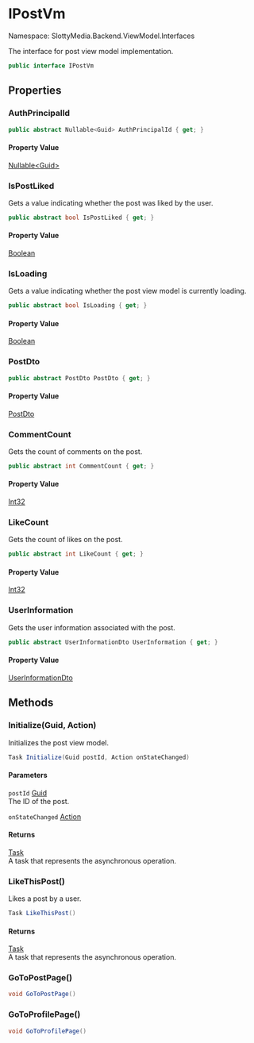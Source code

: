 # IPostVm

Namespace: SlottyMedia.Backend.ViewModel.Interfaces

The interface for post view model implementation.

```csharp
public interface IPostVm
```

## Properties

### **AuthPrincipalId**

```csharp
public abstract Nullable<Guid> AuthPrincipalId { get; }
```

#### Property Value

[Nullable&lt;Guid&gt;](https://docs.microsoft.com/en-us/dotnet/api/system.nullable-1)<br>

### **IsPostLiked**

Gets a value indicating whether the post was liked by the user.

```csharp
public abstract bool IsPostLiked { get; }
```

#### Property Value

[Boolean](https://docs.microsoft.com/en-us/dotnet/api/system.boolean)<br>

### **IsLoading**

Gets a value indicating whether the post view model is currently loading.

```csharp
public abstract bool IsLoading { get; }
```

#### Property Value

[Boolean](https://docs.microsoft.com/en-us/dotnet/api/system.boolean)<br>

### **PostDto**

```csharp
public abstract PostDto PostDto { get; }
```

#### Property Value

[PostDto](./slottymedia.backend.dtos.postdto.md)<br>

### **CommentCount**

Gets the count of comments on the post.

```csharp
public abstract int CommentCount { get; }
```

#### Property Value

[Int32](https://docs.microsoft.com/en-us/dotnet/api/system.int32)<br>

### **LikeCount**

Gets the count of likes on the post.

```csharp
public abstract int LikeCount { get; }
```

#### Property Value

[Int32](https://docs.microsoft.com/en-us/dotnet/api/system.int32)<br>

### **UserInformation**

Gets the user information associated with the post.

```csharp
public abstract UserInformationDto UserInformation { get; }
```

#### Property Value

[UserInformationDto](./slottymedia.backend.dtos.userinformationdto.md)<br>

## Methods

### **Initialize(Guid, Action)**

Initializes the post view model.

```csharp
Task Initialize(Guid postId, Action onStateChanged)
```

#### Parameters

`postId` [Guid](https://docs.microsoft.com/en-us/dotnet/api/system.guid)<br>
The ID of the post.

`onStateChanged` [Action](https://docs.microsoft.com/en-us/dotnet/api/system.action)<br>

#### Returns

[Task](https://docs.microsoft.com/en-us/dotnet/api/system.threading.tasks.task)<br>
A task that represents the asynchronous operation.

### **LikeThisPost()**

Likes a post by a user.

```csharp
Task LikeThisPost()
```

#### Returns

[Task](https://docs.microsoft.com/en-us/dotnet/api/system.threading.tasks.task)<br>
A task that represents the asynchronous operation.

### **GoToPostPage()**

```csharp
void GoToPostPage()
```

### **GoToProfilePage()**

```csharp
void GoToProfilePage()
```
